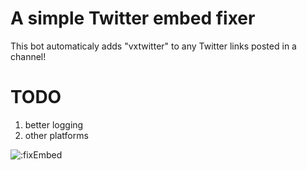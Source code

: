 # A simple Twitter embed fixer

This bot automaticaly adds "vxtwitter" to any Twitter links posted in a channel!

# TODO
1. better logging
2. other platforms

![:fixEmbed](https://count.getloli.com/get/@:fixEmbed?theme=moebooru)